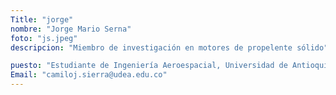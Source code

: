 ```yaml
---
Title: "jorge"
nombre: "Jorge Mario Serna"
foto: "js.jpeg"
descripcion: "Miembro de investigación en motores de propelente sólido"

puesto: "Estudiante de Ingeniería Aeroespacial, Universidad de Antioquia"
Email: "camiloj.sierra@udea.edu.co"
---
```

